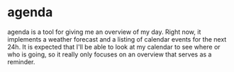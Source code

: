 # agenda

agenda is a tool for giving me an overview of my day. Right now, it implements
a weather forecast and a listing of calendar events for the next 24h. It is
expected that I'll be able to look at my calendar to see where or who is going,
so it really only focuses on an overview that serves as a reminder.